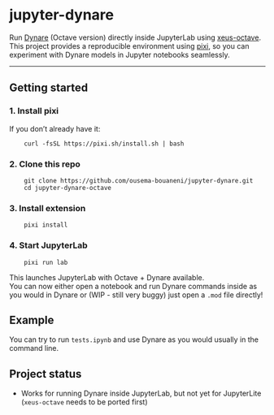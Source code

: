 # jupyter-dynare

Run [Dynare](https://www.dynare.org/) (Octave version) directly inside JupyterLab using [xeus-octave](https://github.com/jupyter-xeus/xeus-octave).  
This project provides a reproducible environment using [pixi](https://prefix.dev/pixi), so you can experiment with Dynare models in Jupyter notebooks seamlessly.

---

## Getting started

### 1. Install pixi
If you don’t already have it:
```
    curl -fsSL https://pixi.sh/install.sh | bash
```
### 2. Clone this repo
```
    git clone https://github.com/ousema-bouaneni/jupyter-dynare.git
    cd jupyter-dynare-octave
```

### 3. Install extension
```
    pixi install
```
### 4. Start JupyterLab
```
    pixi run lab
```
This launches JupyterLab with Octave + Dynare available.  
You can now either open a notebook and run Dynare commands inside as you would in Dynare or (WIP - still very buggy) just open a `.mod` file directly!

## Example

You can try to run `tests.ipynb` and use Dynare as you would usually in the command line.


## Project status
- Works for running Dynare inside JupyterLab, but not yet for JupyterLite (`xeus-octave` needs to be ported first)
